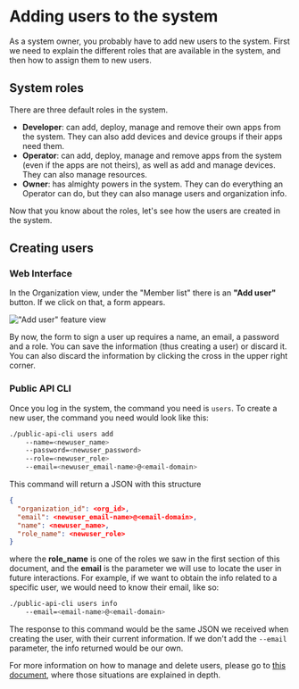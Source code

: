 # Adding users to the system

As a system owner, you probably have to add new users to the system. First we need to explain the different roles that are available in the system, and then how to assign them to new users.

## System roles

There are three default roles in the system.

- **Developer**: can add, deploy, manage and remove their own apps from the system. They can also add devices and device groups if their apps need them.
- **Operator**: can add, deploy, manage and remove apps from the system (even if the apps are not theirs), as well as add and manage devices. They can also manage resources.
- **Owner**: has almighty powers in the system. They can do everything an Operator can do, but they can also manage users and organization info.

Now that you know about the roles, let's see how the users are created in the system.

## Creating users

### Web Interface

In the Organization view, under the "Member list" there is an **"Add user"** button. If we click on that, a form appears.

!["Add user" feature view](/Users/svillanueva/nalej_docs/docs/.gitbook/assets/org_add_user.png)

By now, the form to sign a user up requires a name, an email, a password and a role. You can save the information (thus creating a user) or discard it. You can also discard the information by clicking the cross in the upper right corner.

### Public API CLI

Once you log in the system, the command you need is `users`.  To create a new user, the command you need would look like this:

```bash
./public-api-cli users add 
	--name=<newuser_name> 
	--password=<newuser_password> 
	--role=<newuser_role> 
	--email=<newuser_email-name>@<email-domain>
```

This command will return a JSON with this structure

```json
{
  "organization_id": <org_id>,
  "email": <newuser_email-name>@<email-domain>,
  "name": <newuser_name>,
  "role_name": <newuser_role>
}
```

where the **role_name** is one of the roles we saw in the first section of this document, and the **email** is the parameter we will use to locate the user in future interactions. For example, if we want to obtain the info related to a specific user, we would need to know their email, like so:

```bash
./public-api-cli users info 
	--email=<email-name>@<email-domain>
```

The response to this command would be the same JSON we received when creating the user, with their current information. If we don't add the `--email` parameter, the info returned would be our own.

For more information on how to manage and delete users, please go to [this document](../organization/organization-1.md), where those situations are explained in depth.